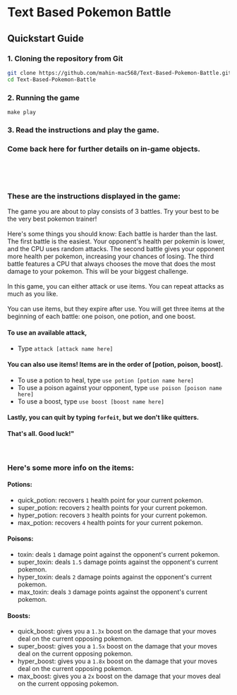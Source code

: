 # Text Based Pokemon Battle

## Quickstart Guide
### 1. Cloning the repository from Git
```bash
git clone https://github.com/mahin-mac568/Text-Based-Pokemon-Battle.git
cd Text-Based-Pokemon-Battle
```
### 2. Running the game 
```
make play
```
### 3. Read the instructions and play the game. 
### Come back here for further details on in-game objects. 
<p><br></p>
<p><br></p>

### These are the instructions displayed in the game: 
    
<p>The game you are about to play consists of 3 battles. Try your best to be the very best pokemon trainer!<br>
    <br> 
   Here's some things you should know: Each battle is harder than the last. The first battle is the easiest. Your opponent's health per pokemin is lower, and the CPU uses random attacks. The second battle gives your opponent more health per pokemon, increasing your chances of losing. The third battle features a CPU that always chooses the move that does the most damage to your pokemon. This will be your biggest challenge. <br>
    <br> 
   In this game, you can either attack or use items. You can repeat attacks as much as you like. <br> 
    <br> 
   You can use items, but they expire after use. You will get three items at the beginning of each battle: one poison, one potion, and one boost.
    <br> </p>
    
#### To use an available attack, 
- Type ```attack [attack name here]```

#### You can also use items! Items are in the order of [potion, poison, boost].
- To use a potion to heal, type ```use potion [potion name here]```
- To use a poison against your opponent, type ```use poison [poison name here]```
- To use a boost, type ```use boost [boost name here]```

#### Lastly, you can quit by typing ```forfeit```, but we don't like quitters.

#### That's all. Good luck!"
<p><br></p>

### Here's some more info on the items: 

#### Potions:
- quick_potion: recovers ```1``` health point for your current pokemon. 
- super_potion: recovers ```2``` health points for your current pokemon. 
- hyper_potion: recovers ```3``` health points for your current pokemon. 
- max_potion: recovers ```4``` health points for your current pokemon. 

#### Poisons:
- toxin: deals ```1``` damage point against the opponent's current pokemon. 
- super_toxin: deals ```1.5``` damage points against the opponent's current pokemon.
- hyper_toxin: deals ```2``` damage points against the opponent's current pokemon.
- max_toxin: deals ```3``` damage points against the opponent's current pokemon. 

#### Boosts:
- quick_boost: gives you a ```1.3x``` boost on the damage that your moves deal on the current opposing pokemon. 
- super_boost: gives you a ```1.5x``` boost on the damage that your moves deal on the current opposing pokemon. 
- hyper_boost: gives you a ```1.8x``` boost on the damage that your moves deal on the current opposing pokemon. 
- max_boost: gives you a ```2x``` boost on the damage that your moves deal on the current opposing pokemon. 
